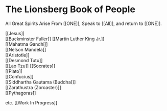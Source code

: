 # The Lionsberg Book of People

All Great Spirits Arise From [[ONE]], Speak to [[All]], and return to [[ONE]]. 

[[Jesus]]  
[[Buckminster Fuller]] 
[[Martin Luther King Jr.]]  
[[Mahatma Gandhi]]  
[[Nelson Mandela]]  
[[Aristotle]]  
[[Desmond Tutu]]  
[[Lao Tzu]] 
[[Socrates]]  
[[Plato]]  
[[Confucius]]  
[[Siddhartha Gautama (Buddha)]]  
[[Zarathustra (Zoroaster)]]  
[[Pythagoras]]  



etc. [[Work In Progress]]  